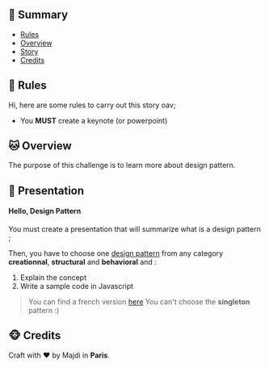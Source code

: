 ## <a name='TOC'>🐼 Summary</a>

* [Rules](#rules)
* [Overview](#overview)
* [Story](#story)
* [Credits](#credits)

## <a name='overview'>🦊 Rules</a>

Hi, here are some rules to carry out this story oav;

* You **MUST** create a keynote (or powerpoint)

## <a name='overview'>🐱 Overview</a>

The purpose of this challenge is to learn more about design pattern.

## <a name='presentation'>🐨 Presentation</a>

#### Hello, Design Pattern

You must create a presentation that will summarize what is a design pattern ;<br />

Then, you have to choose one [design pattern](https://sourcemaking.com/design_patterns) from any category **creationnal**, **structural** and **behavioral** and :
1. Explain the concept
2. Write a sample code in Javascript

> You can find a french version [here](https://refactoring.guru/fr/design-patterns)
> You can't choose the **singleton** pattern :)

## <a name='credits'>🐵 Credits</a>

Craft with :heart: by Majdi in **Paris**.
